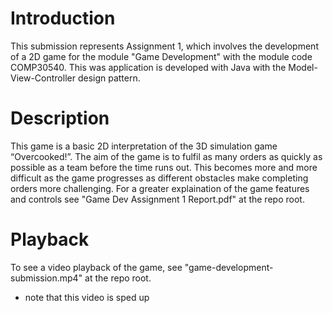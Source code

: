 # Introduction
This submission represents Assignment 1, which involves the development of a 2D game for the module "Game Development" with the module code COMP30540. This was application is developed with Java with the Model-View-Controller design pattern.

# Description
This game is a basic 2D interpretation of the 3D simulation game “Overcooked!”. The aim of the game is to fulfil as many orders as quickly as possible as a team before the time runs out. This becomes more and more difficult as the game progresses as different obstacles make completing orders more challenging. For a greater explaination of the game features and controls see "Game Dev Assignment 1 Report.pdf" at the repo root.

# Playback
To see a video playback of the game, see "game-development-submission.mp4" at the repo root.
* note that this video is sped up
